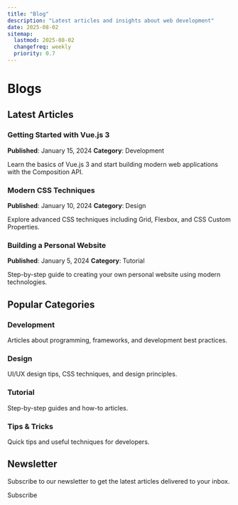 ```yaml
---
title: "Blog"
description: "Latest articles and insights about web development"
date: 2025-08-02
sitemap:
  lastmod: 2025-08-02
  changefreq: weekly
  priority: 0.7
---
```


# Blogs

## Latest Articles

### Getting Started with Vue.js 3
**Published**: January 15, 2024
**Category**: Development

Learn the basics of Vue.js 3 and start building modern web applications with the Composition API.

### Modern CSS Techniques
**Published**: January 10, 2024
**Category**: Design

Explore advanced CSS techniques including Grid, Flexbox, and CSS Custom Properties.

### Building a Personal Website
**Published**: January 5, 2024
**Category**: Tutorial

Step-by-step guide to creating your own personal website using modern technologies.

## Popular Categories

### Development
Articles about programming, frameworks, and development best practices.

### Design
UI/UX design tips, CSS techniques, and design principles.

### Tutorial
Step-by-step guides and how-to articles.

### Tips & Tricks
Quick tips and useful techniques for developers.

## Newsletter

Subscribe to our newsletter to get the latest articles delivered to your inbox.

<UButton color="primary" variant="solid">
  Subscribe
</UButton> 